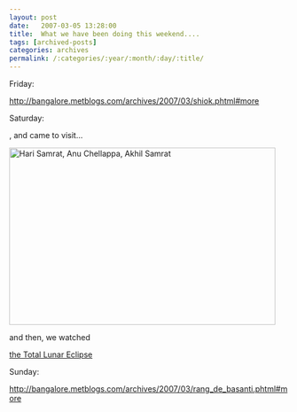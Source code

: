 ```yaml
---
layout: post
date:	2007-03-05 13:28:00
title:  What we have been doing this weekend....
tags: [archived-posts]
categories: archives
permalink: /:categories/:year/:month/:day/:title/
---
```

Friday:

http://bangalore.metblogs.com/archives/2007/03/shiok.phtml#more



Saturday:

<LJ user="mriga">, <LJ user="madrasi_in_mo"> and <LJ user="akhilsamrat"> came to visit...

<a href="http://www.flickr.com/photos/35949311@N00/412265221/" title="Photo Sharing"><img src="http://farm1.static.flickr.com/174/412265221_9cd646c2ea.jpg" width="480" height="320" alt="Hari Samrat, Anu Chellappa, Akhil Samrat" /></a>


and then, we watched

<a href="http://en.wikipedia.org/wiki/Lunar_eclipse"> the Total Lunar Eclipse </a>



Sunday:

http://bangalore.metblogs.com/archives/2007/03/rang_de_basanti.phtml#more
